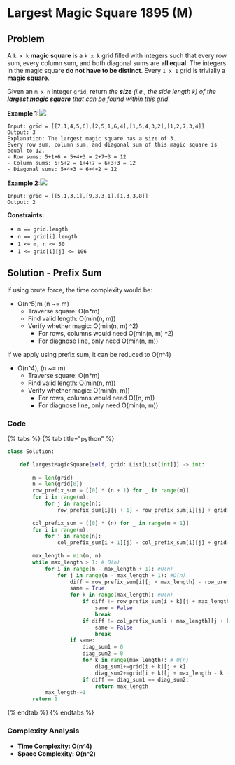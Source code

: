 # Largest Magic Square 1895 (M)

## Problem



A `k x k` **magic square** is a `k x k` grid filled with integers such that every row sum, every column sum, and both diagonal sums are **all equal**. The integers in the magic square **do not have to be distinct**. Every `1 x 1` grid is trivially a **magic square**.

Given an `m x n` integer `grid`, return _the **size** (i.e., the side length _`k`_) of the **largest magic square** that can be found within this grid_.

**Example 1:**![](https://assets.leetcode.com/uploads/2021/05/29/magicsquare-grid.jpg)

```
Input: grid = [[7,1,4,5,6],[2,5,1,6,4],[1,5,4,3,2],[1,2,7,3,4]]
Output: 3
Explanation: The largest magic square has a size of 3.
Every row sum, column sum, and diagonal sum of this magic square is equal to 12.
- Row sums: 5+1+6 = 5+4+3 = 2+7+3 = 12
- Column sums: 5+5+2 = 1+4+7 = 6+3+3 = 12
- Diagonal sums: 5+4+3 = 6+4+2 = 12
```

**Example 2:**![](https://assets.leetcode.com/uploads/2021/05/29/magicsquare2-grid.jpg)

```
Input: grid = [[5,1,3,1],[9,3,3,1],[1,3,3,8]]
Output: 2
```

**Constraints:**

* `m == grid.length`
* `n == grid[i].length`
* `1 <= m, n <= 50`
* `1 <= grid[i][j] <= 106`

## Solution - Prefix Sum

If using brute force, the time complexity would be:

* O(n^5)m (n \~= m)
  * Traverse square: O(n\*m)
  * Find valid length: O(min(n, m))
  * Verify whether magic: O(min(n, m) ^2)
    * For rows, columns would need O(min(n, m) ^2)
    * For diagnose line, only need O(min(n, m))

If we apply using prefix sum, it can be reduced to O(n^4)

* O(n^4), (n \~= m)
  * Traverse square: O(n\*m)
  * Find valid length: O(min(n, m))
  * Verify whether magic: O(min(n, m))
    * For rows, columns would need O((n, m))
    * For diagnose line, only need O(min(n, m))

### Code

{% tabs %}
{% tab title="python" %}
```python
class Solution:
    
    def largestMagicSquare(self, grid: List[List[int]]) -> int:
        
        m = len(grid)
        n = len(grid[0])
        row_prefix_sum = [[0] * (n + 1) for _ in range(m)]
        for i in range(m):
            for j in range(n):
                row_prefix_sum[i][j + 1] = row_prefix_sum[i][j] + grid[i][j]
        
        col_prefix_sum = [[0] * (n) for _ in range(m + 1)]
        for i in range(m):
            for j in range(n):
                col_prefix_sum[i + 1][j] = col_prefix_sum[i][j] + grid[i][j]
                
        max_length = min(m, n)
        while max_length > 1: # O(n)
            for i in range(m - max_length + 1): #O(n)
                for j in range(n - max_length + 1): #O(n)
                    diff = row_prefix_sum[i][j + max_length] - row_prefix_sum[i][j]
                    same = True
                    for k in range(max_length): #O(n)
                        if diff != row_prefix_sum[i + k][j + max_length] - row_prefix_sum[i + k][j]:
                            same = False
                            break
                        if diff != col_prefix_sum[i + max_length][j + k] - col_prefix_sum[i][j + k]:
                            same = False
                            break
                    if same:
                        diag_sum1 = 0
                        diag_sum2 = 0
                        for k in range(max_length): # O(n)
                            diag_sum1+=grid[i + k][j + k]
                            diag_sum2+=grid[i + k][j + max_length - k - 1]
                        if diff == diag_sum1 == diag_sum2:
                            return max_length
            max_length-=1
        return 1
```
{% endtab %}
{% endtabs %}

### Complexity Analysis

* **Time Complexity: O(n^4)**
* **Space Complexity: O(n^2)**
